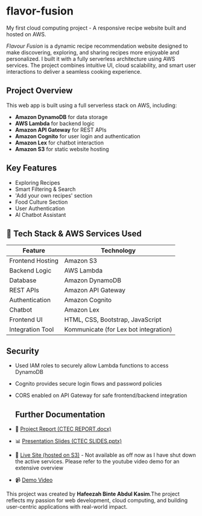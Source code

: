 # flavor-fusion
My first cloud computing project - A responsive recipe website built and hosted on AWS.

*Flavour Fusion* is a dynamic recipe recommendation website designed to make discovering, exploring, and sharing recipes more enjoyable and personalized. I built it with a fully serverless architecture using AWS services. The project combines intuitive UI, cloud scalability, and smart user interactions to deliver a seamless cooking experience.

## Project Overview
This web app is built using a full serverless stack on AWS, including:
- **Amazon DynamoDB** for data storage
- **AWS Lambda** for backend logic
- **Amazon API Gateway** for REST APIs
- **Amazon Cognito** for user login and authentication
- **Amazon Lex** for chatbot interaction
- **Amazon S3** for static website hosting

## Key Features
- Exploring Recipes
- Smart Filtering & Search
- 'Add your own recipes' section
- Food Culture Section
- User Authentication
- AI Chatbot Assistant

## 🧰 Tech Stack & AWS Services Used

| Feature | Technology |
|--------|------------|
| Frontend Hosting | Amazon S3 |
| Backend Logic | AWS Lambda |
| Database | Amazon DynamoDB |
| REST APIs | Amazon API Gateway |
| Authentication | Amazon Cognito |
| Chatbot | Amazon Lex |
| Frontend UI | HTML, CSS, Bootstrap, JavaScript |
| Integration Tool | Kommunicate (for Lex bot integration) |


## Security

- Used IAM roles to securely allow Lambda functions to access DynamoDB
- Cognito provides secure login flows and password policies
- CORS enabled on API Gateway for safe frontend/backend integration

  ## Further Documentation

- 📄 [Project Report (CTEC REPORT.docx)](./docs/CTEC%20REPORT.docx)
- 📊 [Presentation Slides (CTEC SLIDES.pptx)](./docs/CTEC%20SLIDES.pptx)
- 🔗 [Live Site (hosted on S3)](https://flavour-fusion-bucket.s3.amazonaws.com/index.html) - Not available as off now as I have shut down the active services. Please refer to the youtube video demo for an extensive overview
- 📹 [Demo Video](./docs/youtube_link.txt)

This project was created by **Hafeezah Binte Abdul Kasim**.The project reflects my passion for web development, cloud computing, and building user-centric applications with real-world impact.
